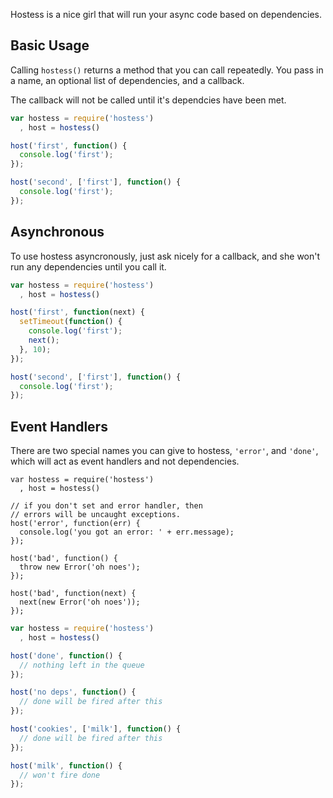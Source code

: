 Hostess is a nice girl that will run your async code based on
dependencies. 

## Basic Usage

Calling `hostess()` returns a method that you can call repeatedly.
You pass in a name, an optional list of dependencies, and a callback.

The callback will not be called until it's dependcies have been met.

```javascript
var hostess = require('hostess')
  , host = hostess()

host('first', function() {
  console.log('first');
});

host('second', ['first'], function() {
  console.log('first');
});
```

## Asynchronous

To use hostess asyncronously, just ask nicely for a callback, and she
won't run any dependencies until you call it.

```javascript
var hostess = require('hostess')
  , host = hostess()

host('first', function(next) {
  setTimeout(function() {
    console.log('first');
    next();
  }, 10);
});

host('second', ['first'], function() {
  console.log('first');
});
```

## Event Handlers

There are two special names you can give to hostess, `'error'`, and
`'done'`, which will act as event handlers and not dependencies.

```javscript
var hostess = require('hostess')
  , host = hostess()

// if you don't set and error handler, then
// errors will be uncaught exceptions.
host('error', function(err) {
  console.log('you got an error: ' + err.message);
});

host('bad', function() {
  throw new Error('oh noes');
});

host('bad', function(next) {
  next(new Error('oh noes'));
});
```

```javascript
var hostess = require('hostess')
  , host = hostess()

host('done', function() {
  // nothing left in the queue
});

host('no deps', function() {
  // done will be fired after this
});

host('cookies', ['milk'], function() {
  // done will be fired after this
});

host('milk', function() {
  // won't fire done
});
```
